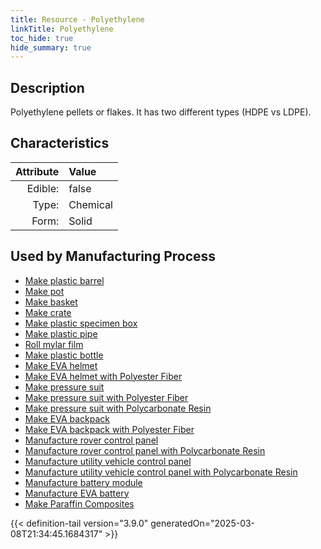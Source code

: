 ```yaml
---
title: Resource - Polyethylene
linkTitle: Polyethylene
toc_hide: true
hide_summary: true
---
```

<!-- This is generated by the MarsSim HelpGenertor, do not edit. -->

## Description
&#10;&#9;&#9;Polyethylene pellets or flakes. It has two different types (HDPE vs LDPE). 

## Characteristics

| Attribute      | Value |
|--------:|:------|
|Edible:|false|
|Type:|Chemical|
|Form:|Solid|
 

## Used by Manufacturing Process

- [Make plastic barrel](/docs/definitions/process/make-plastic-barrel)
- [Make pot](/docs/definitions/process/make-pot)
- [Make basket](/docs/definitions/process/make-basket)
- [Make crate](/docs/definitions/process/make-crate)
- [Make plastic specimen box](/docs/definitions/process/make-plastic-specimen-box)
- [Make plastic pipe](/docs/definitions/process/make-plastic-pipe)
- [Roll mylar film](/docs/definitions/process/roll-mylar-film)
- [Make plastic bottle](/docs/definitions/process/make-plastic-bottle)
- [Make EVA helmet](/docs/definitions/process/make-eva-helmet)
- [Make EVA helmet with Polyester Fiber](/docs/definitions/process/make-eva-helmet-with-polyester-fiber)
- [Make pressure suit](/docs/definitions/process/make-pressure-suit)
- [Make pressure suit with Polyester Fiber](/docs/definitions/process/make-pressure-suit-with-polyester-fiber)
- [Make pressure suit with Polycarbonate Resin](/docs/definitions/process/make-pressure-suit-with-polycarbonate-resin)
- [Make EVA backpack](/docs/definitions/process/make-eva-backpack)
- [Make EVA backpack with Polyester Fiber](/docs/definitions/process/make-eva-backpack-with-polyester-fiber)
- [Manufacture rover control panel](/docs/definitions/process/manufacture-rover-control-panel)
- [Manufacture rover control panel with Polycarbonate Resin](/docs/definitions/process/manufacture-rover-control-panel-with-polycarbonate-resin)
- [Manufacture utility vehicle control panel](/docs/definitions/process/manufacture-utility-vehicle-control-panel)
- [Manufacture utility vehicle control panel with Polycarbonate Resin](/docs/definitions/process/manufacture-utility-vehicle-control-panel-with-polycarbonate-resin)
- [Manufacture battery module](/docs/definitions/process/manufacture-battery-module)
- [Manufacture EVA battery](/docs/definitions/process/manufacture-eva-battery)
- [Make Paraffin Composites](/docs/definitions/process/make-paraffin-composites)


    


{{< definition-tail version="3.9.0" generatedOn="2025-03-08T21:34:45.1684317" >}}


